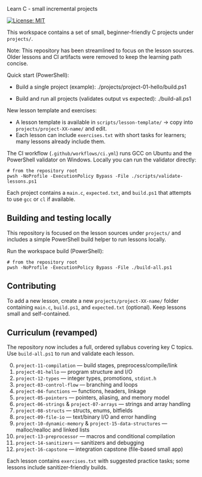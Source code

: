 Learn C - small incremental projects

[![License: MIT](https://img.shields.io/badge/License-MIT-yellow.svg)](LICENSE)
<!-- CI badge removed or replace OWNER/REPO to enable -->

This workspace contains a set of small, beginner-friendly C projects under `projects/`.

Note: This repository has been streamlined to focus on the lesson sources. Older lessons and CI artifacts were removed to keep the learning path concise.

Quick start (PowerShell):

- Build a single project (example):
  ./projects/project-01-hello/build.ps1

- Build and run all projects (validates output vs expected):
  ./build-all.ps1

New lesson template and exercises:

- A lesson template is available in `scripts/lesson-template/` -> copy into `projects/project-XX-name/` and edit.
- Each lesson can include `exercises.txt` with short tasks for learners; many lessons already include them.


The CI workflow (`.github/workflows/ci.yml`) runs GCC on Ubuntu and the PowerShell validator on Windows. Locally you can run the validator directly:

```pwsh
# from the repository root
pwsh -NoProfile -ExecutionPolicy Bypass -File ./scripts/validate-lessons.ps1
```

Each project contains a `main.c`, `expected.txt`, and `build.ps1` that attempts to use `gcc` or `cl` if available.


Building and testing locally
---------------------------

This repository is focused on the lesson sources under `projects/` and includes a simple PowerShell build helper to run lessons locally.

Run the workspace build (PowerShell):

```pwsh
# from the repository root
pwsh -NoProfile -ExecutionPolicy Bypass -File ./build-all.ps1
```

Contributing
------------

To add a new lesson, create a new `projects/project-XX-name/` folder containing `main.c`, `build.ps1`, and `expected.txt` (optional). Keep lessons small and self-contained.

Curriculum (revamped)
---------------------

The repository now includes a full, ordered syllabus covering key C topics. Use `build-all.ps1` to run and validate each lesson.

0. `project-11-compilation` — build stages, preprocess/compile/link
1. `project-01-hello` — program structure and I/O
2. `project-12-types` — integer types, promotions, `stdint.h`
3. `project-03-control-flow` — branching and loops
4. `project-04-functions` — functions, headers, linkage
5. `project-05-pointers` — pointers, aliasing, and memory model
6. `project-06-strings` & `project-07-arrays` — strings and array handling
7. `project-08-structs` — structs, enums, bitfields
8. `project-09-file-io` — text/binary I/O and error handling
9. `project-10-dynamic-memory` & `project-15-data-structures` — malloc/realloc and linked lists
10. `project-13-preprocessor` — macros and conditional compilation
11. `project-14-sanitizers` — sanitizers and debugging
12. `project-16-capstone` — integration capstone (file-based small app)

Each lesson contains `exercises.txt` with suggested practice tasks; some lessons include sanitizer-friendly builds.
